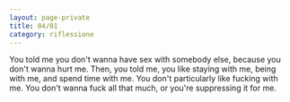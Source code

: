 ```yaml
--- 
layout: page-private
title: 04/01
category: riflessione
---
```


You told me you don't wanna have sex with somebody else, because you don't wanna 
hurt me. 
Then, you told me, you like staying with me, being with me, and spend time with
me. You don't particularly like fucking with me.
You don't wanna fuck all that much, or you're suppressing it for me.
